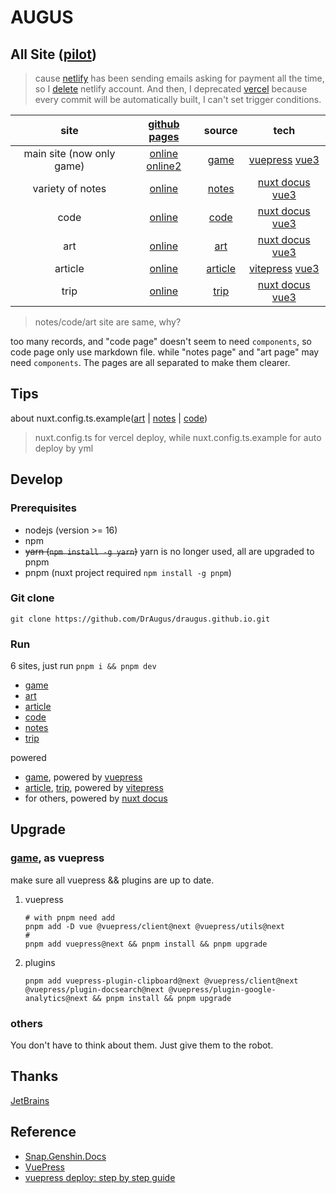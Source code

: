 # AUGUS

## All Site ([pilot][pilot])

> cause [netlify][netlify] has been sending emails asking for payment all the time, so I [delete](https://app.netlify.com/user/settings#danger-zone) netlify account. And then, I deprecated [vercel][vercel] because every commit will be automatically built, I can't set trigger conditions.

| site | [github pages][new-repo] | source | tech|
| :--: |:--: |:--: | :--:|
| main site (now only game)|  [online][site0-1] [online2][site0-2] | [game](./game/) | [vuepress][vuepress] [vue3][vue]|
| variety of notes | [online][site1-1] | [notes](./notes/) | [nuxt docus][docus] [vue3][vue] |
| code | [online][site2-1] | [code](./code/) | [nuxt docus][docus] [vue3][vue] |
| art | [online][site3-1] | [art](./art/) | [nuxt docus][docus] [vue3][vue] |
| article | [online][site4-1] | [article](./article/) | [vitepress][vitepress] [vue3][vue] |
| trip | [online][site5-1] | [trip](./trip/) | [nuxt docus][docus] [vue3][vue] |

> notes/code/art site are same, why?

too many records, and "code page" doesn't seem to need `components`, so code page only use markdown file. while "notes page" and "art page" may need `components`. The pages are all separated to make them clearer.

## Tips

about nuxt.config.ts.example([art](./art/nuxt.config.ts.example) | [notes](./notes/nuxt.config.ts.example) | [code](./code/nuxt.config.ts.example))
> nuxt.config.ts for vercel deploy, while nuxt.config.ts.example for auto deploy by yml

## Develop

### Prerequisites

- nodejs (version >= 16)
- npm
- ~~yarn (`npm install -g yarn`)~~ yarn is no longer used, all are upgraded to pnpm
- pnpm (nuxt project required `npm install -g pnpm`)

### Git clone

```git
git clone https://github.com/DrAugus/draugus.github.io.git
```

### Run

6 sites, just run `pnpm i && pnpm dev`

- [game](./game/)
- [art](./art/)
- [article](./article/)
- [code](./code/)
- [notes](./notes/)
- [trip](./trip/)

powered

- [game](./game), powered by [vuepress][vuepress]  
- [article](./article/), [trip](./trip/), powered by [vitepress][vitepress]  
- for others, powered by [nuxt docus][docus]

## Upgrade

### [game](./game), as vuepress

make sure all vuepress && plugins are up to date.

1. vuepress

    ```shell
    # with pnpm need add 
    pnpm add -D vue @vuepress/client@next @vuepress/utils@next
    # 
    pnpm add vuepress@next && pnpm install && pnpm upgrade
    ```

2. plugins

    ```shell
    pnpm add vuepress-plugin-clipboard@next @vuepress/client@next @vuepress/plugin-docsearch@next @vuepress/plugin-google-analytics@next && pnpm install && pnpm upgrade
    ```

### others

You don't have to think about them. Just give them to the robot.

## Thanks

[JetBrains](https://www.jetbrains.com/zh-cn/community/opensource/#support)

## Reference

- [Snap.Genshin.Docs](https://github.com/DGP-Studio/Snap.Genshin.Docs)
- [VuePress](https://vuepress.vuejs.org/guide/deploy.html#github-pages)
- [vuepress deploy: step by step guide](https://github.com/marketplace/actions/vuepress-deploy#step-by-step-guide)

[pilot]:https://augusmeow.github.io/
[site0-1]: https://draugus.github.io/
[site0-2]: https://augusmeow.github.io/game/
[site1-1]: https://augusmeow.github.io/notes/
[site2-1]: https://augusmeow.github.io/code/
[site3-1]: https://augusmeow.github.io/art/
[site4-1]: https://augusmeow.github.io/article/
[site5-1]: https://augusmeow.github.io/trip/
[netlify]: https://netlify.com/
[vercel]: https://vercel.com/
[docus]: https://docus.dev
[vue]: https://vuejs.org
[vuepress]: https://v2.vuepress.vuejs.org
[vitepress]: https://vitepress.vuejs.org/
[new-repo]: https://github.com/augusmeow/
